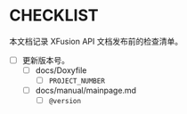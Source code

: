 # CHECKLIST

本文档记录 XFusion API 文档发布前的检查清单。

-   [ ] 更新版本号。
    -   [ ] docs/Doxyfile
        -   [ ] `PROJECT_NUMBER`
    -   [ ] docs/manual/mainpage.md
        -   [ ] `@version`
